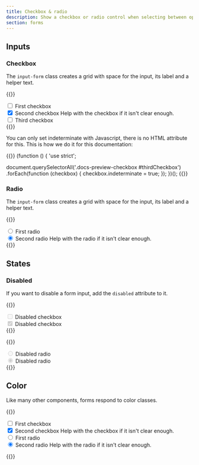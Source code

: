 ```yaml
---
title: Checkbox & radio
description: Show a checkbox or radio control when selecting between options.
section: forms
---
```


## Inputs
### Checkbox
The `input-form` class creates a grid with space for the input, its label and a helper text.

{{<example class="docs-preview-checkbox">}}
<div class="input-form">
  <input class="input-check" type="checkbox" value="1" id="firstCheckbox">
  <label class="input-label" for="firstCheckbox">
    First checkbox
  </label>
</div>
<div class="input-form">
  <input class="input-check" type="checkbox" value="2" id="secondCheckbox" checked>
  <label class="input-label" for="secondCheckbox">
    Second checkbox
  </label>
  <span class="input-text">Help with the checkbox if it isn't clear enough.</span>
</div>
<div class="input-form">
  <input class="input-check" type="checkbox" value="" id="thirdCheckbox">
  <label class="input-label" for="thirdCheckbox">
    Third checkbox
  </label>
</div>
{{</example>}}

You can only set indeterminate with Javascript, there is no HTML attribute for this. This is how we do it for this documentation:

{{<example lang="js" show_preview="false">}}
(function () {
  'use strict';

  document.querySelectorAll('.docs-preview-checkbox #thirdCheckbox')
    .forEach(function (checkbox) {
      checkbox.indeterminate = true;
    });
})();
{{</example>}}

### Radio
The `input-form` class creates a grid with space for the input, its label and a helper text.

{{<example>}}
<div class="input-form">
  <input class="input-check" type="radio" value="1" id="firstRadio" name="radioInput">
  <label class="input-label" for="firstRadio">
    First radio
  </label>
</div>
<div class="input-form">
  <input class="input-check" type="radio" value="2" id="secondRadio" name="radioInput" checked>
  <label class="input-label" for="secondRadio">
    Second radio
  </label>
  <span class="input-text">Help with the radio if it isn't clear enough.</span>
</div>
{{</example>}}

## States
### Disabled
If you want to disable a form input, add the `disabled` attribute to it.

{{<example>}}
<div class="input-form">
  <input class="input-check" type="checkbox" value="1" id="disabledCheckbox" disabled>
  <label class="input-label" for="disabledCheckbox">
    Disabled checkbox
  </label>
</div>
<div class="input-form">
  <input class="input-check" type="checkbox" value="1" id="disabledCheckbox" disabled checked>
  <label class="input-label" for="disabledCheckbox">
    Disabled checkbox
  </label>
</div>
{{</example>}}

{{<example>}}
<div class="input-form">
  <input class="input-check" type="radio" value="1" id="disabledRadio" name="disabledRadioInput" disabled>
  <label class="input-label" for="disabledRadio">
    Disabled radio
  </label>
</div>
<div class="input-form">
  <input class="input-check" type="radio" value="2" id="disabledRadioChecked" name="disabledRadioInput" disabled checked>
  <label class="input-label" for="disabledRadioChecked">
    Disabled radio
  </label>
</div>
{{</example>}}

## Color
Like many other components, forms respond to color classes.

{{<example>}}
<form class="grid gap-3 pink">
  <div>
    <div class="input-form">
      <input class="input-check" type="checkbox" value="1" id="firstColorCheckbox">
      <label class="input-label" for="firstColorCheckbox">
        First checkbox
      </label>
    </div>
    <div class="input-form">
      <input class="input-check" type="checkbox" value="2" id="secondColorCheckbox" checked>
      <label class="input-label" for="secondColorCheckbox">
        Second checkbox
      </label>
      <span class="input-text">Help with the checkbox if it isn't clear enough.</span>
    </div>
  </div>
  <div>
    <div class="input-form">
      <input class="input-check" type="radio" value="1" id="firstColorRadio" name="radioInput">
      <label class="input-label" for="firstColorRadio">
        First radio
      </label>
    </div>
    <div class="input-form">
      <input class="input-check" type="radio" value="2" id="secondColorRadio" name="radioInput" checked>
      <label class="input-label" for="secondColorRadio">
        Second radio
      </label>
      <span class="input-text">Help with the radio if it isn't clear enough.</span>
    </div>
  </div>
</form>
{{</example>}}
